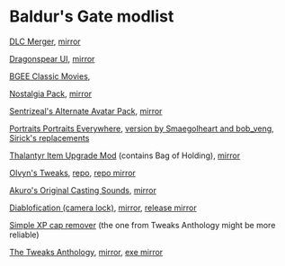 # Baldur's Gate modlist

[DLC Merger](https://www.nexusmods.com/baldursgate/mods/28), [mirror](https://drive.google.com/file/d/19GjQjCvqV6DQav2Lj-lHAMpwVI__di__/view?usp=sharing)  

[Dragonspear UI](https://www.nexusmods.com/baldursgate/mods/27), [mirror](https://drive.google.com/file/d/1P8Gy4SRFxhL-PybfBj-4WdScZdAXnqv5/view?usp=sharing)  

[BGEE Classic Movies](https://www.nexusmods.com/baldursgate/mods/24),   

[Nostalgia Pack](https://www.nexusmods.com/baldursgate/mods/26), [mirror](https://drive.google.com/file/d/1o3viOf_VgCOIvcXRSUZaMJGkkA0ZnTJA/view?usp=sharing)    

[Sentrizeal's Alternate Avatar Pack](https://www.nexusmods.com/baldursgate/mods/30), [mirror](https://drive.google.com/file/d/19zO0cWw44Q9hszuY4Ts_FU20VmeVapLL/view?usp=sharing)  

[Portraits Portraits Everywhere](https://www.nexusmods.com/baldursgate/mods/31), [version by Smaegolheart and bob_veng](https://drive.google.com/file/d/11d6Cbv4QVc1B7eGX7y_V0qLKfYHUIyR2/view?usp=sharing), [Sirick's replacements](https://drive.google.com/file/d/12d88-RVfPH9wO4aE4zx-XF09W97fWq1b/view?usp=sharing)  

[Thalantyr Item Upgrade Mod](https://www.nexusmods.com/baldursgate/mods/34) (contains Bag of Holding), [mirror](https://drive.google.com/file/d/11NEaQ-JJ1zTXbZYOxLtWtHE98tpy2yi8/view?usp=sharing)  

[Olvyn's Tweaks](https://www.nexusmods.com/baldursgate/mods/33), [repo](https://github.com/OlvynChuru/Olvyn-Tweaks), [repo mirror](https://github.com/the-overdriven/BG-IwD-Olvyn-Tweaks)  

[Akuro's Original Casting Sounds](https://www.nexusmods.com/baldursgate/mods/29), [mirror](https://drive.google.com/file/d/1IVEnYo4vcukGHO2X42vT1mf4LmaAu7Zk/view?usp=sharing)  

[Diablofication (camera lock)](https://github.com/m-architek/Diablofication), [mirror](https://github.com/the-overdriven/BG-Diablofication), [release mirror](https://drive.google.com/file/d/1zz9YV8nnbo2U8KdanGpzVM8OAUjm_2Hs/view?usp=sharing)  

[Simple XP cap remover](https://www.nexusmods.com/baldursgate/mods/35) (the one from Tweaks Anthology might be more reliable)  

[The Tweaks Anthology](https://www.gibberlings3.net/mods/tweaks/tweaks/), [mirror](https://github.com/the-overdriven/BG-IwD-Tweaks-Anthology), [exe mirror](https://drive.google.com/file/d/17ZzEb4NVrFVitSpl97ZvFWCrXKufSYyx/view?usp=sharing)   

